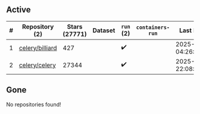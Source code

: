 ## Active
| # | Repository (2) | Stars (27771) | Dataset | `run` (2) | `containers-run` | Last Modified |
| --- | --- | --- | --- | --- | --- | --- |
| 1 | [celery/billiard](https://github.com/celery/billiard) | 427 |  | :heavy_check_mark: |  | 2025-10-13 04:26:00+00:00 |
| 2 | [celery/celery](https://github.com/celery/celery) | 27344 |  | :heavy_check_mark: |  | 2025-10-14 22:08:20+00:00 |

## Gone
No repositories found!
